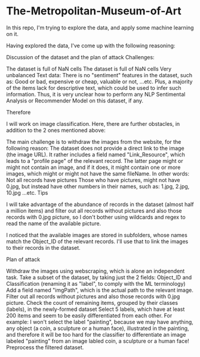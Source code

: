 # The-Metropolitan-Museum-of-Art
In this repo, I'm trying to explore the data, and apply some machine learning on it.

Having explored the data, I've come up with the following reasoning:

Discussion of the dataset and the plan of attack
Challenges:

The dataset is full of NaN cells
The dataset is full of NaN cells
Very unbalanced
Text data: There is no "sentiment" features in the dataset, such as: Good or bad, expensive or cheap, valuable or not, ...etc. Plus, a majority of the items lack for descriptive text, which could be used to infer such information. Thus, it is very unclear how to perform any NLP Sentimental Analysis or Recommender Model on this dataset, if any.

Therefore

I will work on image classification. Here, there are further obstacles, in addition to the 2 ones mentioned above:

The main challenge is to withdraw the images from the website, for the following reason: The dataset does not provide a direct link to the image (the image URL). It rather includes a field named "Link_Resource", which leads to a "profile page" of the relevant record. The latter page might or might not contain an image, and if it does, it might contain one or more images, which might or might not have the same fileName. In other words:
Not all records have pictures
Those who have pictures, might not have 0.jpg, but instead have other numbers in their names, such as: 1.jpg, 2.jpg, 10.jpg ...etc.
Tips

I will take advantage of the abundance of records in the dataset (almost half a million items) and filter out all records without pictures and also those records with 0.jpg picture, so I don't bother using wildcards and regex to read the name of the available picture.

I noticed that the available images are stored in subfolders, whose names match the Object_ID of the relevant records. I'll use that to link the images to their records in the dataset.

Plan of attack

Withdraw the images using webscraping, which is alone an independent task.
Take a subset of the dataset, by taking just the 2 fields: Object_ID and Classification (renaming it as "label", to comply with the ML terminology)
Add a field named "imgPath", which is the actual path to the relevant image.
Filter out all records without pictures and also those records with 0.jpg picture.
Check the count of remaining items, grouped by their classes (labels), in the newly-formed dataset
Select 5 labels, which have at least 200 items and seem to be easily differentiated from each other. For example: I won't select the label "painting", because we may have anything, any object (a coin, a sculpture or a human face), illustrated in the painting, and therefore it will be too hard for the classifier to differentiate an image labeled "painting" from an image labled coin, a sculpture or a human face!
Preprocess the filtered dataset.
